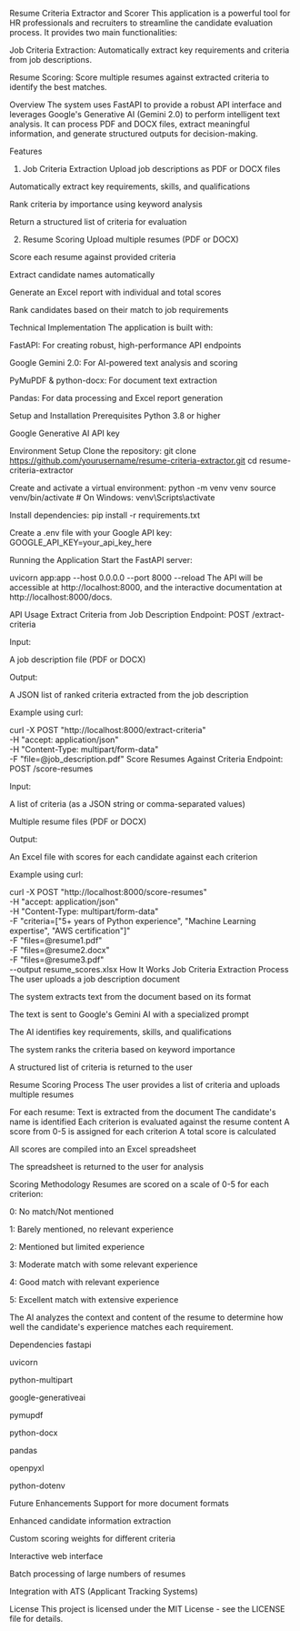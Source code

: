 Resume Criteria Extractor and Scorer
This application is a powerful tool for HR professionals and recruiters to streamline the candidate evaluation process. It provides two main functionalities:

Job Criteria Extraction: Automatically extract key requirements and criteria from job descriptions.

Resume Scoring: Score multiple resumes against extracted criteria to identify the best matches.

Overview
The system uses FastAPI to provide a robust API interface and leverages Google's Generative AI (Gemini 2.0) to perform intelligent text analysis. It can process PDF and DOCX files, extract meaningful information, and generate structured outputs for decision-making.

Features
1. Job Criteria Extraction
Upload job descriptions as PDF or DOCX files

Automatically extract key requirements, skills, and qualifications

Rank criteria by importance using keyword analysis

Return a structured list of criteria for evaluation

2. Resume Scoring
Upload multiple resumes (PDF or DOCX)

Score each resume against provided criteria

Extract candidate names automatically

Generate an Excel report with individual and total scores

Rank candidates based on their match to job requirements

Technical Implementation
The application is built with:

FastAPI: For creating robust, high-performance API endpoints

Google Gemini 2.0: For AI-powered text analysis and scoring

PyMuPDF & python-docx: For document text extraction

Pandas: For data processing and Excel report generation

Setup and Installation
Prerequisites
Python 3.8 or higher

Google Generative AI API key

Environment Setup
Clone the repository:
git clone https://github.com/yourusername/resume-criteria-extractor.git
cd resume-criteria-extractor

Create and activate a virtual environment:
python -m venv venv
source venv/bin/activate  # On Windows: venv\Scripts\activate

Install dependencies:
pip install -r requirements.txt

Create a .env file with your Google API key:
GOOGLE_API_KEY=your_api_key_here

Running the Application
Start the FastAPI server:

uvicorn app:app --host 0.0.0.0 --port 8000 --reload
The API will be accessible at http://localhost:8000, and the interactive documentation at http://localhost:8000/docs.

API Usage
Extract Criteria from Job Description
Endpoint: POST /extract-criteria

Input:

A job description file (PDF or DOCX)

Output:

A JSON list of ranked criteria extracted from the job description

Example using curl:

curl -X POST "http://localhost:8000/extract-criteria" \
  -H "accept: application/json" \
  -H "Content-Type: multipart/form-data" \
  -F "file=@job_description.pdf"
Score Resumes Against Criteria
Endpoint: POST /score-resumes

Input:

A list of criteria (as a JSON string or comma-separated values)

Multiple resume files (PDF or DOCX)

Output:

An Excel file with scores for each candidate against each criterion

Example using curl:

curl -X POST "http://localhost:8000/score-resumes" \
  -H "accept: application/json" \
  -H "Content-Type: multipart/form-data" \
  -F "criteria=[\"5+ years of Python experience\", \"Machine Learning expertise\", \"AWS certification\"]" \
  -F "files=@resume1.pdf" \
  -F "files=@resume2.docx" \
  -F "files=@resume3.pdf" \
  --output resume_scores.xlsx
How It Works
Job Criteria Extraction Process
The user uploads a job description document

The system extracts text from the document based on its format

The text is sent to Google's Gemini AI with a specialized prompt

The AI identifies key requirements, skills, and qualifications

The system ranks the criteria based on keyword importance

A structured list of criteria is returned to the user

Resume Scoring Process
The user provides a list of criteria and uploads multiple resumes

For each resume:
Text is extracted from the document
The candidate's name is identified
Each criterion is evaluated against the resume content
A score from 0-5 is assigned for each criterion
A total score is calculated

All scores are compiled into an Excel spreadsheet

The spreadsheet is returned to the user for analysis

Scoring Methodology
Resumes are scored on a scale of 0-5 for each criterion:

0: No match/Not mentioned

1: Barely mentioned, no relevant experience

2: Mentioned but limited experience

3: Moderate match with some relevant experience

4: Good match with relevant experience

5: Excellent match with extensive experience

The AI analyzes the context and content of the resume to determine how well the candidate's experience matches each requirement.

Dependencies
fastapi

uvicorn

python-multipart

google-generativeai

pymupdf

python-docx

pandas

openpyxl

python-dotenv

Future Enhancements
Support for more document formats

Enhanced candidate information extraction

Custom scoring weights for different criteria

Interactive web interface

Batch processing of large numbers of resumes

Integration with ATS (Applicant Tracking Systems)

License
This project is licensed under the MIT License - see the LICENSE file for details.
